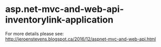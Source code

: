 # asp.net-mvc-and-web-api-inventorylink-application

For more details please see:
http://jeroenstevens.blogspot.ca/2016/12/aspnet-mvc-and-web-api.html
